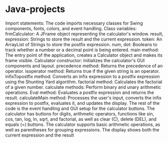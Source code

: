# Java-projects
Import statements: The code imports necessary classes for Swing components, fonts, colors, and event handling.
Class variables:
frmCalculator: A JFrame object representing the calculator's window.
result, expression: Strings to store the result and the current expression.
token: An ArrayList of Strings to store the postfix expression.
num, dot: Booleans to track whether a number or a decimal point is being entered.
main method: The entry point of the application, creates a Calculator object and makes its frame visible.
Calculator constructor: Initializes the calculator's GUI components and layout.
precedence method: Returns the precedence of an operator.
isoperator method: Returns true if the given string is an operator.
infixTopostfix method: Converts an infix expression to a postfix expression using the Shunting Yard algorithm.
factorial method: Calculates the factorial of a given number.
calculate methods: Perform binary and unary arithmetic operations.
Eval method: Evaluates a postfix expression and returns the result.
calculateMain method: Processes the user's input, converts the infix expression to postfix, evaluates it, and updates the display.
The rest of the code is the event handling and GUI setup for the calculator buttons.
The calculator has buttons for digits, arithmetic operators, functions like sin, cos, tan, log, ln, sqrt, and factorial, as well as clear (C), delete (DEL), and equals (=) buttons. The calculator supports basic arithmetic operations, as well as parentheses for grouping expressions. The display shows both the current expression and the result
